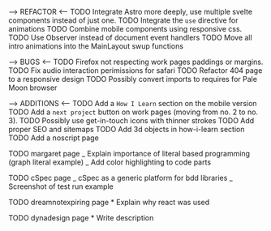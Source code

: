 --> REFACTOR <--
TODO Integrate Astro more deeply, use multiple svelte components instead of just one.
TODO Integrate the `use` directive for animations
TODO Combine mobile components using responsive css.
TODO Use Observer instead of document event handlers
TODO Move all intro animations into the MainLayout swup functions

--> BUGS <--
TODO Firefox not respecting work pages paddings or margins.
TODO Fix audio interaction perimissions for safari
TODO Refactor 404 page to a responsive design
TODO Possibly convert imports to requires for Pale Moon browser

--> ADDITIONS <--
TODO Add a `How I Learn` section on the mobile version
TODO Add a `next project` button on work pages (moving from no. 2 to no. 3).
TODO Possibly use get-in-touch icons with thinner strokes
TODO Add proper SEO and sitemaps
TODO Add 3d objects in how-i-learn section
TODO Add a noscript page

TODO margaret page
_ Explain importance of literal based programming (graph literal example)
_ Add color highlighting to code parts

TODO cSpec page
_ cSpec as a generic platform for bdd libraries
_ Screenshot of test run example

TODO dreamnotexpiring page \* Explain why react was used

TODO dynadesign page \* Write description
